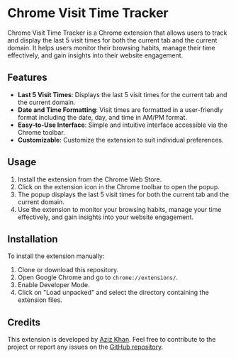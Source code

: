 # Chrome Visit Time Tracker

Chrome Visit Time Tracker is a Chrome extension that allows users to track and display the last 5 visit times for both the current tab and the current domain. It helps users monitor their browsing habits, manage their time effectively, and gain insights into their website engagement.

## Features

- **Last 5 Visit Times**: Displays the last 5 visit times for the current tab and the current domain.
- **Date and Time Formatting**: Visit times are formatted in a user-friendly format including the date, day, and time in AM/PM format.
- **Easy-to-Use Interface**: Simple and intuitive interface accessible via the Chrome toolbar.
- **Customizable**: Customize the extension to suit individual preferences.

## Usage

1. Install the extension from the Chrome Web Store.
2. Click on the extension icon in the Chrome toolbar to open the popup.
3. The popup displays the last 5 visit times for both the current tab and the current domain.
4. Use the extension to monitor your browsing habits, manage your time effectively, and gain insights into your website engagement.

## Installation

To install the extension manually:
1. Clone or download this repository.
2. Open Google Chrome and go to `chrome://extensions/`.
3. Enable Developer Mode.
4. Click on "Load unpacked" and select the directory containing the extension files.

## Credits

This extension is developed by [Aziz Khan](https://github.com/s-azizkhan). Feel free to contribute to the project or report any issues on the [GitHub repository](https://github.com/s-azizkhan/chrome-visit-time-extension).

